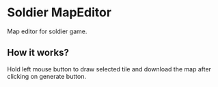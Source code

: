 # Soldier MapEditor
Map editor for soldier game.

## How it works?

Hold left mouse button to draw selected tile and download the map after clicking on generate button.
